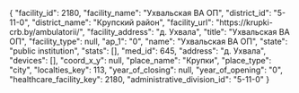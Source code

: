 {
    "facility_id": 2180,
    "facility_name": "Ухвальская ВА ОП",
    "district_id": "5-11-0",
    "district_name": "Крупский район",
    "facility_url": "https:\/\/krupki-crb.by\/ambulatorii\/",
    "facility_address": "д. Ухвала",
    "title": "Ухвальская ВА ОП",
    "facility_type": null,
    "ap_1": "0",
    "name": "Ухвальская ВА ОП",
    "state": "public institution",
    "stats": [],
    "med_id": 645,
    "address": "д. Ухвала",
    "devices": [],
    "coord_x_y": null,
    "place_name": "Крупки",
    "place_type": "city",
    "localties_key": 113,
    "year_of_closing": null,
    "year_of_opening": "0",
    "healthcare_facility_key": 2180,
    "administrative_division_id": "5-11-0"
}